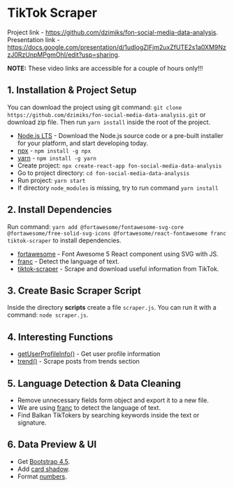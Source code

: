# TikTok Scraper

Project link - https://github.com/dzimiks/fon-social-media-data-analysis.  
Presentation link - https://docs.google.com/presentation/d/1udlogZIFjm2uxZfUTE2s1a0XM9NzzJ0RzUnpMPgmOhI/edit?usp=sharing.

**NOTE:** These video links are accessible for a couple of hours only!!!

## 1. Installation & Project Setup

You can download the project using git command: `git clone https://github.com/dzimiks/fon-social-media-data-analysis.git` or download zip file. Then run `yarn install` inside the root of the project.

- [Node.js LTS](https://nodejs.org/en/download) - Download the Node.js source code or a pre-built installer for your platform, and start developing today.
- [npx](https://www.npmjs.com/package/npx) - `npm install -g npx`
- [yarn](https://yarnpkg.com/getting-started/install) - `npm install -g yarn`
- Create project: `npx create-react-app fon-social-media-data-analysis`
- Go to project directory: `cd fon-social-media-data-analysis`
- Run project: `yarn start`
- If directory `node_modules` is missing, try to run command `yarn install`

## 2. Install Dependencies

Run command: `yarn add @fortawesome/fontawesome-svg-core @fortawesome/free-solid-svg-icons @fortawesome/react-fontawesome franc tiktok-scraper` to install dependencies.

- [fortawesome](https://github.com/FortAwesome/react-fontawesome) - Font Awesome 5 React component using SVG with JS.
- [franc](https://www.npmjs.com/package/franc) - Detect the language of text.
- [tiktok-scraper](https://www.npmjs.com/package/tiktok-scraper) - Scrape and download useful information from TikTok.

## 3. Create Basic Scraper Script

Inside the directory **scripts** create a file `scraper.js`. You can run it with a command: `node scraper.js`.

## 4. Interesting Functions

- [getUserProfileInfo()](https://github.com/drawrowfly/tiktok-scraper/blob/master/examples/getSingleUserMeta.ts) - Get user profile information
- [trend()](https://github.com/drawrowfly/tiktok-scraper/blob/master/examples/getTrendingFeed.ts) - Scrape posts from trends section

## 5. Language Detection & Data Cleaning

- Remove unnecessary fields form object and export it to a new file.
- We are using [franc](https://www.npmjs.com/package/franc) to detect the language of text.
- Find Balkan TikTokers by searching keywords inside the text or signature.

## 6. Data Preview & UI

- Get [Bootstrap 4.5](https://getbootstrap.com/docs/4.5/getting-started/introduction).
- Add [card shadow](https://codepen.io/sdthornton/pen/wBZdXq).
- Format [numbers](https://developer.mozilla.org/en-US/docs/Web/JavaScript/Reference/Global_Objects/Number/toLocaleString).
